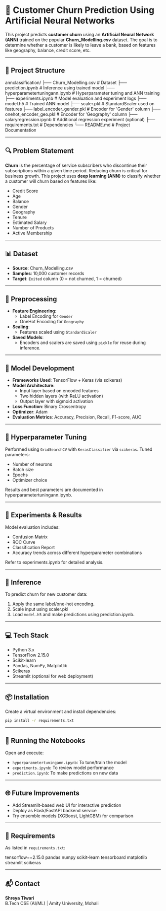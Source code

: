 
# 🧠 Customer Churn Prediction Using Artificial Neural Networks

This project predicts **customer churn** using an **Artificial Neural Network (ANN)** trained on the popular **Churn_Modelling.csv** dataset. The goal is to determine whether a customer is likely to leave a bank, based on features like geography, balance, credit score, etc.

---

## 📂 Project Structure


annclassification/
├── Churn_Modelling.csv               # Dataset
├── prediction.ipynb                  # Inference using trained model
├── hyperparametertuningann.ipynb    # Hyperparameter tuning and ANN training
├── experiments.ipynb                # Model evaluation and experiment logs
├── model.h5                          # Trained ANN model
├── scaler.pkl                        # StandardScaler used on features
├── label_encoder_gender.pkl         # Encoder for 'Gender' column
├── onehot_encoder_geo.pkl           # Encoder for 'Geography' column
├── salaryregression.ipynb           # Additional regression experiment (optional)
├── requirements.txt                 # Dependencies
└── README.md                        # Project Documentation


---

## 🔍 Problem Statement

**Churn** is the percentage of service subscribers who discontinue their subscriptions within a given time period. Reducing churn is critical for business growth. This project uses **deep learning (ANN)** to classify whether a customer will churn based on features like:

- Credit Score
- Age
- Balance
- Gender
- Geography
- Tenure
- Estimated Salary
- Number of Products
- Active Membership

---

## 📊 Dataset

- **Source**: Churn_Modelling.csv
- **Samples**: 10,000 customer records
- **Target**: `Exited` column (0 = not churned, 1 = churned)

---

## 🔧 Preprocessing

- **Feature Engineering**:
  - Label Encoding for `Gender`
  - OneHot Encoding for `Geography`
- **Scaling**:
  - Features scaled using `StandardScaler`
- **Saved Models**:
  - Encoders and scalers are saved using `pickle` for reuse during inference.

---

## 🧪 Model Development

- **Frameworks Used**: TensorFlow + Keras (via scikeras)
- **Model Architecture**:
  - Input layer based on encoded features
  - Two hidden layers (with ReLU activation)
  - Output layer with sigmoid activation
- **Loss Function**: Binary Crossentropy  
- **Optimizer**: Adam  
- **Evaluation Metrics**: Accuracy, Precision, Recall, F1-score, AUC

---

## 🔁 Hyperparameter Tuning

Performed using `GridSearchCV` with `KerasClassifier` via `scikeras`. Tuned parameters:

- Number of neurons
- Batch size
- Epochs
- Optimizer choice

Results and best parameters are documented in hyperparametertuningann.ipynb.

---

## 🧪 Experiments & Results

Model evaluation includes:

- Confusion Matrix
- ROC Curve
- Classification Report
- Accuracy trends across different hyperparameter combinations

Refer to experiments.ipynb for detailed analysis.

---

## 🚀 Inference

To predict churn for new customer data:

1. Apply the same label/one-hot encoding.
2. Scale input using scaler.pkl
3. Load `model.h5` and make predictions using prediction.ipynb.

---

## 💻 Tech Stack

- Python 3.x
- TensorFlow 2.15.0
- Scikit-learn
- Pandas, NumPy, Matplotlib
- Scikeras
- Streamlit (optional for web deployment)

---

## 📦 Installation

Create a virtual environment and install dependencies:

```bash
pip install -r requirements.txt
```

---

## 🧪 Running the Notebooks

Open and execute:

- `hyperparametertuningann.ipynb`: To tune/train the model
- `experiments.ipynb`: To review model performance
- `prediction.ipynb`: To make predictions on new data

---

## 🌐 Future Improvements

- Add Streamlit-based web UI for interactive prediction
- Deploy as Flask/FastAPI backend service
- Try ensemble models (XGBoost, LightGBM) for comparison

---

## 📁 Requirements

As listed in `requirements.txt`:

tensorflow==2.15.0
pandas 
numpy 
scikit-learn
tensorboard
matplotlib
streamlit
scikeras


---

## 📬 Contact

**Shreya Tiwari**  
B.Tech CSE (AI/ML) | Amity University, Mohali  

